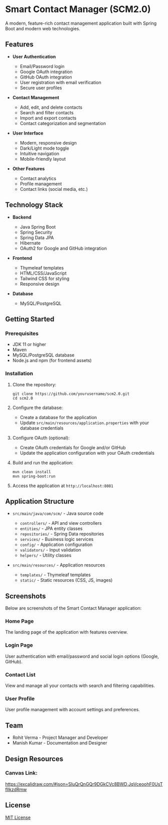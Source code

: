 # Smart Contact Manager (SCM2.0)

A modern, feature-rich contact management application built with Spring Boot and modern web technologies.

## Features

- **User Authentication**
  - Email/Password login
  - Google OAuth integration
  - GitHub OAuth integration
  - User registration with email verification
  - Secure user profiles

- **Contact Management**
  - Add, edit, and delete contacts
  - Search and filter contacts
  - Import and export contacts
  - Contact categorization and segmentation

- **User Interface**
  - Modern, responsive design
  - Dark/Light mode toggle
  - Intuitive navigation
  - Mobile-friendly layout

- **Other Features**
  - Contact analytics
  - Profile management
  - Contact links (social media, etc.)

## Technology Stack

- **Backend**
  - Java Spring Boot
  - Spring Security
  - Spring Data JPA
  - Hibernate
  - OAuth2 for Google and GitHub integration

- **Frontend**
  - Thymeleaf templates
  - HTML/CSS/JavaScript
  - Tailwind CSS for styling
  - Responsive design

- **Database**
  - MySQL/PostgreSQL

## Getting Started

### Prerequisites

- JDK 11 or higher
- Maven
- MySQL/PostgreSQL database
- Node.js and npm (for frontend assets)

### Installation

1. Clone the repository:
   ```
   git clone https://github.com/yourusername/scm2.0.git
   cd scm2.0
   ```

2. Configure the database:
   - Create a database for the application
   - Update `src/main/resources/application.properties` with your database credentials

3. Configure OAuth (optional):
   - Create OAuth credentials for Google and/or GitHub
   - Update the application configuration with your OAuth credentials

4. Build and run the application:
   ```
   mvn clean install
   mvn spring-boot:run
   ```

5. Access the application at `http://localhost:8081`

## Application Structure

- `src/main/java/com/scm/` - Java source code
  - `controllers/` - API and view controllers
  - `entities/` - JPA entity classes
  - `repositories/` - Spring Data repositories
  - `services/` - Business logic services
  - `config/` - Application configuration
  - `validators/` - Input validation
  - `helpers/` - Utility classes

- `src/main/resources/` - Application resources
  - `templates/` - Thymeleaf templates
  - `static/` - Static resources (CSS, JS, images)

## Screenshots

Below are screenshots of the Smart Contact Manager application:

### Home Page
The landing page of the application with features overview.

### Login Page
User authentication with email/password and social login options (Google, GitHub).

### Contact List
View and manage all your contacts with search and filtering capabilities.

### User Profile
User profile management with account settings and preferences.

## Team

- Rohit Verma - Project Manager and Developer
- Manish Kumar - Documentation and Designer

## Design Resources

### Canvas Link:
https://excalidraw.com/#json=SIuQrQnGQr9DGkCVc8BWD,JqVceoohF0UsTfllkzdRmw

## License

[MIT License](LICENSE)
